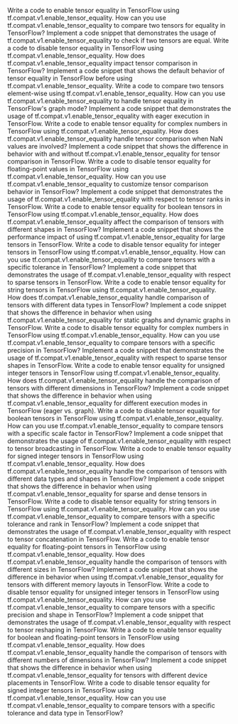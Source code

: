 Write a code to enable tensor equality in TensorFlow using tf.compat.v1.enable_tensor_equality.
How can you use tf.compat.v1.enable_tensor_equality to compare two tensors for equality in TensorFlow?
Implement a code snippet that demonstrates the usage of tf.compat.v1.enable_tensor_equality to check if two tensors are equal.
Write a code to disable tensor equality in TensorFlow using tf.compat.v1.enable_tensor_equality.
How does tf.compat.v1.enable_tensor_equality impact tensor comparison in TensorFlow?
Implement a code snippet that shows the default behavior of tensor equality in TensorFlow before using tf.compat.v1.enable_tensor_equality.
Write a code to compare two tensors element-wise using tf.compat.v1.enable_tensor_equality.
How can you use tf.compat.v1.enable_tensor_equality to handle tensor equality in TensorFlow's graph mode?
Implement a code snippet that demonstrates the usage of tf.compat.v1.enable_tensor_equality with eager execution in TensorFlow.
Write a code to enable tensor equality for complex numbers in TensorFlow using tf.compat.v1.enable_tensor_equality.
How does tf.compat.v1.enable_tensor_equality handle tensor comparison when NaN values are involved?
Implement a code snippet that shows the difference in behavior with and without tf.compat.v1.enable_tensor_equality for tensor comparison in TensorFlow.
Write a code to disable tensor equality for floating-point values in TensorFlow using tf.compat.v1.enable_tensor_equality.
How can you use tf.compat.v1.enable_tensor_equality to customize tensor comparison behavior in TensorFlow?
Implement a code snippet that demonstrates the usage of tf.compat.v1.enable_tensor_equality with respect to tensor ranks in TensorFlow.
Write a code to enable tensor equality for boolean tensors in TensorFlow using tf.compat.v1.enable_tensor_equality.
How does tf.compat.v1.enable_tensor_equality affect the comparison of tensors with different shapes in TensorFlow?
Implement a code snippet that shows the performance impact of using tf.compat.v1.enable_tensor_equality for large tensors in TensorFlow.
Write a code to disable tensor equality for integer tensors in TensorFlow using tf.compat.v1.enable_tensor_equality.
How can you use tf.compat.v1.enable_tensor_equality to compare tensors with a specific tolerance in TensorFlow?
Implement a code snippet that demonstrates the usage of tf.compat.v1.enable_tensor_equality with respect to sparse tensors in TensorFlow.
Write a code to enable tensor equality for string tensors in TensorFlow using tf.compat.v1.enable_tensor_equality.
How does tf.compat.v1.enable_tensor_equality handle comparison of tensors with different data types in TensorFlow?
Implement a code snippet that shows the difference in behavior when using tf.compat.v1.enable_tensor_equality for static graphs and dynamic graphs in TensorFlow.
Write a code to disable tensor equality for complex numbers in TensorFlow using tf.compat.v1.enable_tensor_equality.
How can you use tf.compat.v1.enable_tensor_equality to compare tensors with a specific precision in TensorFlow?
Implement a code snippet that demonstrates the usage of tf.compat.v1.enable_tensor_equality with respect to sparse tensor shapes in TensorFlow.
Write a code to enable tensor equality for unsigned integer tensors in TensorFlow using tf.compat.v1.enable_tensor_equality.
How does tf.compat.v1.enable_tensor_equality handle the comparison of tensors with different dimensions in TensorFlow?
Implement a code snippet that shows the difference in behavior when using tf.compat.v1.enable_tensor_equality for different execution modes in TensorFlow (eager vs. graph).
Write a code to disable tensor equality for boolean tensors in TensorFlow using tf.compat.v1.enable_tensor_equality.
How can you use tf.compat.v1.enable_tensor_equality to compare tensors with a specific scale factor in TensorFlow?
Implement a code snippet that demonstrates the usage of tf.compat.v1.enable_tensor_equality with respect to tensor broadcasting in TensorFlow.
Write a code to enable tensor equality for signed integer tensors in TensorFlow using tf.compat.v1.enable_tensor_equality.
How does tf.compat.v1.enable_tensor_equality handle the comparison of tensors with different data types and shapes in TensorFlow?
Implement a code snippet that shows the difference in behavior when using tf.compat.v1.enable_tensor_equality for sparse and dense tensors in TensorFlow.
Write a code to disable tensor equality for string tensors in TensorFlow using tf.compat.v1.enable_tensor_equality.
How can you use tf.compat.v1.enable_tensor_equality to compare tensors with a specific tolerance and rank in TensorFlow?
Implement a code snippet that demonstrates the usage of tf.compat.v1.enable_tensor_equality with respect to tensor concatenation in TensorFlow.
Write a code to enable tensor equality for floating-point tensors in TensorFlow using tf.compat.v1.enable_tensor_equality.
How does tf.compat.v1.enable_tensor_equality handle the comparison of tensors with different sizes in TensorFlow?
Implement a code snippet that shows the difference in behavior when using tf.compat.v1.enable_tensor_equality for tensors with different memory layouts in TensorFlow.
Write a code to disable tensor equality for unsigned integer tensors in TensorFlow using tf.compat.v1.enable_tensor_equality.
How can you use tf.compat.v1.enable_tensor_equality to compare tensors with a specific precision and shape in TensorFlow?
Implement a code snippet that demonstrates the usage of tf.compat.v1.enable_tensor_equality with respect to tensor reshaping in TensorFlow.
Write a code to enable tensor equality for boolean and floating-point tensors in TensorFlow using tf.compat.v1.enable_tensor_equality.
How does tf.compat.v1.enable_tensor_equality handle the comparison of tensors with different numbers of dimensions in TensorFlow?
Implement a code snippet that shows the difference in behavior when using tf.compat.v1.enable_tensor_equality for tensors with different device placements in TensorFlow.
Write a code to disable tensor equality for signed integer tensors in TensorFlow using tf.compat.v1.enable_tensor_equality.
How can you use tf.compat.v1.enable_tensor_equality to compare tensors with a specific tolerance and data type in TensorFlow?
